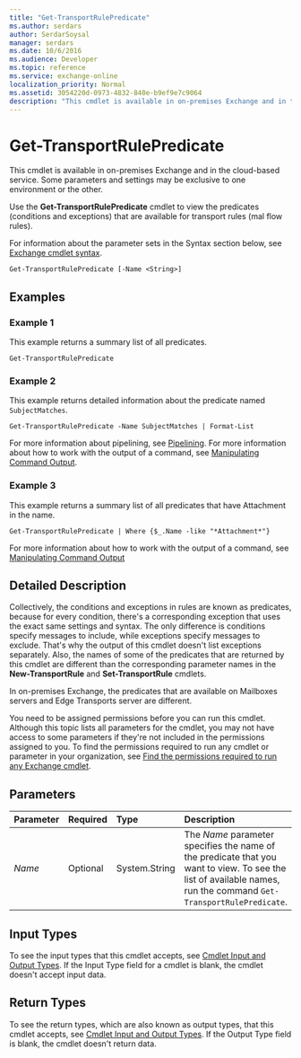 ```yaml
---
title: "Get-TransportRulePredicate"
ms.author: serdars
author: SerdarSoysal
manager: serdars
ms.date: 10/6/2016
ms.audience: Developer
ms.topic: reference
ms.service: exchange-online
localization_priority: Normal
ms.assetid: 3054220d-0973-4832-840e-b9ef9e7c9064
description: "This cmdlet is available in on-premises Exchange and in the cloud-based service. Some parameters and settings may be exclusive to one environment or the other."
---
```


# Get-TransportRulePredicate

This cmdlet is available in on-premises Exchange and in the cloud-based service. Some parameters and settings may be exclusive to one environment or the other. 
  
Use the **Get-TransportRulePredicate** cmdlet to view the predicates (conditions and exceptions) that are available for transport rules (mal flow rules).
  
For information about the parameter sets in the Syntax section below, see [Exchange cmdlet syntax](https://technet.microsoft.com/library/bb123552.aspx). 
  
```
Get-TransportRulePredicate [-Name <String>]

```

## Examples
<a name="Examples"> </a>

### Example 1

This example returns a summary list of all predicates.
  
```
Get-TransportRulePredicate
```

### Example 2

This example returns detailed information about the predicate named  `SubjectMatches`.
  
```
Get-TransportRulePredicate -Name SubjectMatches | Format-List
```

For more information about pipelining, see [Pipelining](http://technet.microsoft.com/library/59411ed3-926b-4eec-a462-84e6b26056c9.aspx). For more information about how to work with the output of a command, see [Manipulating Command Output](http://technet.microsoft.com/library/8320e1a5-d3f5-4615-878d-b23e2aaa6b1e.aspx).
  
### Example 3

This example returns a summary list of all predicates that have Attachment in the name.
  
```
Get-TransportRulePredicate | Where {$_.Name -like "*Attachment*"}
```

For more information about how to work with the output of a command, see [Manipulating Command Output](http://technet.microsoft.com/library/8320e1a5-d3f5-4615-878d-b23e2aaa6b1e.aspx)
  
## Detailed Description
<a name="DetailedDescription"> </a>

Collectively, the conditions and exceptions in rules are known as predicates, because for every condition, there's a corresponding exception that uses the exact same settings and syntax. The only difference is conditions specify messages to include, while exceptions specify messages to exclude. That's why the output of this cmdlet doesn't list exceptions separately. Also, the names of some of the predicates that are returned by this cmdlet are different than the corresponding parameter names in the **New-TransportRule** and **Set-TransportRule** cmdlets.
  
In on-premises Exchange, the predicates that are available on Mailboxes servers and Edge Transports server are different.
  
You need to be assigned permissions before you can run this cmdlet. Although this topic lists all parameters for the cmdlet, you may not have access to some parameters if they're not included in the permissions assigned to you. To find the permissions required to run any cmdlet or parameter in your organization, see [Find the permissions required to run any Exchange cmdlet](https://technet.microsoft.com/library/mt432940.aspx).
  
## Parameters
<a name="DetailedDescription"> </a>

|**Parameter**|**Required**|**Type**|**Description**|
|:-----|:-----|:-----|:-----|
| _Name_ <br/> |Optional  <br/> |System.String  <br/> |The  _Name_ parameter specifies the name of the predicate that you want to view. To see the list of available names, run the command `Get-TransportRulePredicate`.  <br/> |
   
## Input Types
<a name="InputTypes"> </a>

To see the input types that this cmdlet accepts, see [Cmdlet Input and Output Types](http://go.microsoft.com/fwlink/p/?linkId=616387). If the Input Type field for a cmdlet is blank, the cmdlet doesn't accept input data. 
  
## Return Types
<a name="ReturnTypes"> </a>

To see the return types, which are also known as output types, that this cmdlet accepts, see [Cmdlet Input and Output Types](http://go.microsoft.com/fwlink/p/?linkId=616387). If the Output Type field is blank, the cmdlet doesn't return data. 
  

